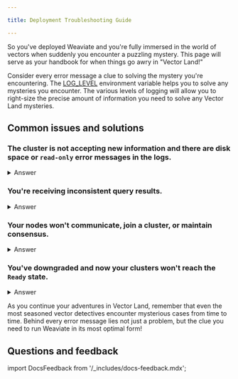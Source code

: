 ```yaml
---

title: Deployment Troubleshooting Guide

---
```


So you've deployed Weaviate and you're fully immersed in the world of vectors when suddenly you encounter a puzzling mystery. This page will serve as your handbook for when things go awry in "Vector Land!" 

Consider every error message a clue to solving the mystery you're encountering. The [LOG_LEVEL](/deploy/config-guides/env-vars#LOG_LEVEL) environment variable helps you to solve any mysteries you encounter. The various levels of logging will allow you to right-size the precise amount of information you need to solve any Vector Land mysteries. 



## Common issues and solutions

### The cluster is not accepting new information and there are disk space or `read-only` error messages in the logs.

<details>

<summary>Answer</summary>

#### Identifying the issue
As a first step, you'll want to examine your cluster's logs to identify the problem. If after checking the logs of your cluster you see error messages that include phrases like "read-only" or "disk space," then your cluster is more than likely in a `read-only` state due to insufficient disk space.

#### Resolving the issue

To solve this mystery, you'll need to increase the available disk space for your nodes. Once the disk space is increased, then you'll need to manually mark the affected shards or collections as writeable again. 
You can also set the [`MEMORY_WARNING_PERCENTAGE`](/weaviate/config-refs/env-vars/index.md#MEMORY_WARNING_PERCENTAGE) environment variable to issue warnings when the memory limit is near. 
</details>

### You're receiving inconsistent query results.

<details>

<summary> Answer </summary>

#### Identifying the issue

To confirm and identify the issue, you'll want to first run the same query multiple times to confirm that the results are inconsistent. If the inconsistent results are persisting, then you probably have asynchronous replication disabled for your deployment. 

#### Resolving the issue

Check your settings to check if you have asynchronous replication enabled. If `async_replication_disabled` is set to "true" then you'll need to set that variable to "false." Once it is enabled, the logs will show messages that indicate successful peers checks and synchronization for the nodes. 
</details>

### Your nodes won't communicate, join a cluster, or maintain consensus. 

<details>

<summary> Answer </summary>

#### Identifying the issue

To confirm and identify the issue, you'll want to first run the same query multiple times to confirm that the results are inconsistent. If the inconsistent results are persisting, then you probably have asynchronous replication disabled for your deployment. 

#### Resolving the issue

Check your settings to check if you have asynchronous replication enabled. If `async_replication_disabled` is set to "true" then you'll need to set that variable to "false." Once it is enabled, the logs will show messages that indicate successful peers checks and synchronization for the nodes. Additionally, test the [live and ready REST endpoints](/docs/weaviate/api/rest#tag/well-known/GET/.well-known/live) and check the network configuration of the nodes. 
</details>

### You've downgraded and now your clusters won't reach the `Ready` state.

<details>

<summary> Answer </summary>

#### Identifying the issue

If you have a multi-node instance running `1.28.13+`, `1.29.5+`, or `1.30.2+` and have downgraded to a `v1.27.x` version earlier than `1.27.26`. 

#### Resolving the issue

If you need to downgrade Weaviate to `v1.27.x`, use `1.27.26` or higher.

- [Migration guides](../migration/index.md)

</details>


As you continue your adventures in Vector Land, remember that even the most seasoned vector detectives encounter mysterious cases from time to time. Behind every error message lies not just a problem, but the clue you need to run Weaviate in its most optimal form!

## Questions and feedback

import DocsFeedback from '/_includes/docs-feedback.mdx';

<DocsFeedback/>